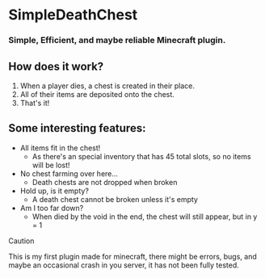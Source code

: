 # **SimpleDeathChest**
### Simple, Efficient, and maybe reliable Minecraft plugin.

## How does it work?
1. When a player dies, a chest is created in their place.
2. All of their items are deposited onto the chest.
3. That's it!

## Some interesting features:
- All items fit in the chest! 
  - As there's an special inventory that has 45 total slots, so no items will be lost!
- No chest farming over here... 
  - Death chests are not dropped when broken
- Hold up, is it empty?
  - A death chest cannot be broken unless it's empty
- Am I too far down?
  - When died by the void in the end, the chest will still appear, but in y = 1

> [!CAUTION]
> This is my first plugin made for minecraft, there might be errors, bugs, and maybe an occasional crash in you server, it has not been fully tested.
